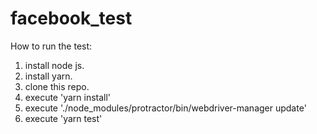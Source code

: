 # facebook_test

How to run the test:

1. install node js.
2. install yarn.
3. clone this repo.
4. execute 'yarn install'
5. execute './node_modules/protractor/bin/webdriver-manager update'
6. execute 'yarn test'
